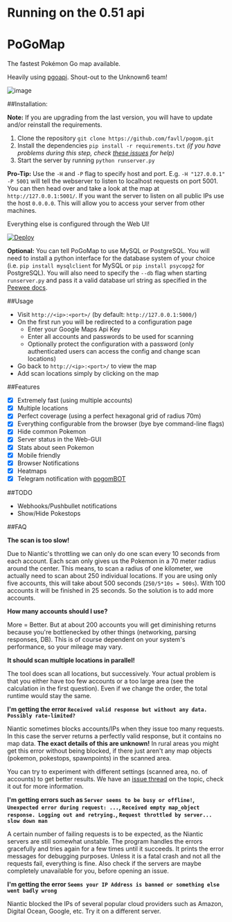 # Running on the 0.51 api

# PoGoMap
The fastest Pokémon Go map available.

Heavily using [pgoapi](https://github.com/keyphact/pgoapi). Shout-out to the Unknown6 team!

![image](https://cloud.githubusercontent.com/assets/1723176/17600131/7383f942-6002-11e6-95da-04466cee4a3d.png)

##Installation:

**Note:** If you are upgrading from the last version, you will have to update and/or reinstall the requirements.

1. Clone the repository `git clone https://github.com/favll/pogom.git`
2. Install the dependencies `pip install -r requirements.txt`   *(if you have problems during this step, check [these issues](https://github.com/favll/pogom/issues?utf8=%E2%9C%93&q=is%3Aissue%20label%3Adependencies%20) for help)*
3. Start the server by running `python runserver.py`

**Pro-Tip:** Use the `-H` and `-P` flag to specify host and port. E.g. `-H "127.0.0.1" -P 5001` will tell the webserver to listen to localhost requests on port 5001. You can then head over and take a look at the map at `http://127.0.0.1:5001/`. If you want the server to listen on all public IPs use the host `0.0.0.0`. This will allow you to access your server from other machines.

Everything else is configured through the Web UI!

[![Deploy](https://raw.githubusercontent.com/favll/pogom/master/deploy-to-jelastic.png)](https://jelastic.com/install-application/?manifest=https://raw.githubusercontent.com/favll/pogom/master/manifest.jps?filter=pokemon)

**Optional:** You can tell PoGoMap to use MySQL or PostgreSQL. You will need to install a python interface for the database system of your choice (i.e. `pip install mysqlclient` for MySQL or `pip install psycopg2` for PostgreSQL). You will also need to specify the `--db` flag when starting `runserver.py` and pass it a valid database url string as specified in the [Peewee docs](http://docs.peewee-orm.com/en/latest/peewee/playhouse.html#db-url).

##Usage

 - Visit `http://<ip>:<port>/` (by default: `http://127.0.0.1:5000/`)
 - On the first run you will be redirected to a configuration page
   - Enter your Google Maps Api Key
   - Enter all accounts and passwords to be used for scanning
   - Optionally protect the configuration with a password (only authenticated users can access the config and change scan locations)
 - Go back to `http://<ip>:<port>/` to view the map
 - Add scan locations simply by clicking on the map

##Features
- [x] Extremely fast (using multiple accounts)
- [x] Multiple locations
- [x] Perfect coverage (using a perfect hexagonal grid of radius 70m)
- [x] Everything configurable from the browser (bye bye command-line flags)
- [x] Hide common Pokemon
- [x] Server status in the Web-GUI
- [x] Stats about seen Pokemon
- [x] Mobile friendly
- [x] Browser Notifications
- [x] Heatmaps
- [x] Telegram notification with [pogomBOT](http://github.com/eugenio412/pogomBOT)

##TODO
- Webhooks/Pushbullet notifications
- Show/Hide Pokestops

##FAQ

**The scan is too slow!**

Due to Niantic's throttling we can only do one scan every 10 seconds from each account. Each scan only gives us the Pokemon in a 70 meter radius around the center. This means, to scan a radius of one kilometer, we actually need to scan about 250 individual locations. If you are using only five accounts, this will take about 500 seconds (`250/5*10s = 500s`). With 100 accounts it will be finished in 25 seconds. So the solution is to add more accounts.

**How many accounts should I use?**

More = Better. But at about 200 accounts you will get diminishing returns because you're bottlenecked by other things (networking, parsing responses, DB). This is of course dependent on your system's performance, so your mileage may vary.

**It should scan multiple locations in parallel!**

The tool does scan all locations, but successively. Your actual problem is that you either have too few accounts or a too large area (see the calculation in the first question). Even if we change the order, the total runtime would stay the same. 

**I'm getting the error `Received valid response but without any data. Possibly rate-limited?`**

Niantic sometimes blocks accounts/IPs when they issue too many requests. In this case the server returns a perfectly valid response, but it contains no map data. **The exact details of this are unknown!** In rural areas you might get this error without being blocked, if there just aren't any map objects (pokemon, pokestops, spawnpoints) in the scanned area. 

You can try to experiment with different settings (scanned area, no. of accounts) to get better results. We have an [issue thread](https://github.com/favll/pogom/issues/152) on the topic, check it out for more information.

**I'm getting errors such as `Server seems to be busy or offline!`, `Unexpected error during request: ...`, `Received empty map_object response. Logging out and retrying.`, `Request throttled by server... slow down man`**

A certain number of failing requests is to be expected, as the Niantic servers are still somewhat unstable. The program handles the errors gracefully and tries again for a few times until it succeeds. It prints the error messages for debugging purposes. Unless it is a fatal crash and not all the requests fail, everything is fine. Also check if the servers are maybe completely unavailable for you, before opening an issue. 

**I'm getting the error `Seems your IP Address is banned or something else went badly wrong`**

Niantic blocked the IPs of several popular cloud providers such as Amazon, Digital Ocean, Google, etc. Try it on a different server.






